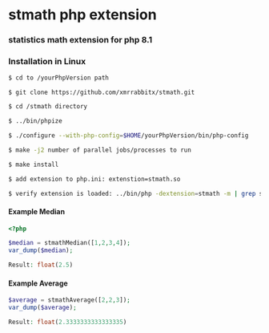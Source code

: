 # stmath php extension
### statistics math extension for php 8.1
### Installation in Linux
```bash
$ cd to /yourPhpVersion path
```
```
$ git clone https://github.com/xmrrabbitx/stmath.git 
```
```bash
$ cd /stmath directory
```
```bash
$ ../bin/phpize
```
```bash
$ ./configure --with-php-config=$HOME/yourPhpVersion/bin/php-config
```
```bash
$ make -j2 number of parallel jobs/processes to run
```
```bash
$ make install
```
```bash
$ add extension to php.ini: extenstion=stmath.so
```
```bash
$ verify extension is loaded: ../bin/php -dextension=stmath -m | grep stmathsh
```

#### Example Median
```php
<?php

$median = stmathMedian([1,2,3,4]);
var_dump($median);

Result: float(2.5)
```

#### Example Average
```php
$average = stmathAverage([2,2,3]);
var_dump($average);

Result: float(2.3333333333333335)
```
